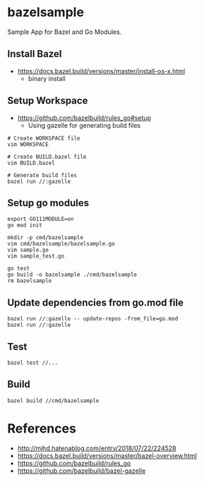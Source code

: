 # bazelsample

Sample App for Bazel and Go Modules.

## Install Bazel

- https://docs.bazel.build/versions/master/install-os-x.html
  - binary install

## Setup Workspace

- https://github.com/bazelbuild/rules_go#setup
  - Using gazelle for generating build files

```
# Create WORKSPACE file
vim WORKSPACE

# Create BUILD.bazel file
vim BUILD.bazel

# Generate build files
bazel run //:gazelle
```

## Setup go modules

```
export GO111MODULE=on
go mod init

mkdir -p cmd/bazelsample
vim cmd/bazelsample/bazelsample.go
vim sample.go
vim sample_test.go

go test
go build -o bazelsample ./cmd/bazelsample
rm bazelsample
```

## Update dependencies from go.mod file

```
bazel run //:gazelle -- update-repos -from_file=go.mod
bazel run //:gazelle
```

## Test

```
bazel test //...
```

## Build

```
bazel build //cmd/bazelsample
```

# References

- http://mjhd.hatenablog.com/entry/2018/07/22/224528
- https://docs.bazel.build/versions/master/bazel-overview.html
- https://github.com/bazelbuild/rules_go
- https://github.com/bazelbuild/bazel-gazelle

